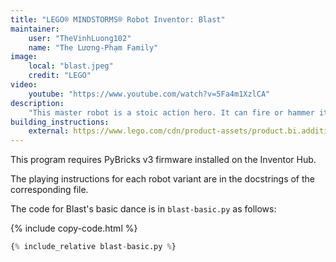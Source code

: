 ```yaml
---
title: "LEGO® MINDSTORMS® Robot Inventor: Blast"
maintainer:
    user: "TheVinhLuong102"
    name: "The Lương-Phạm Family"
image:
    local: "blast.jpeg"
    credit: "LEGO"
video:
    youtube: "https://www.youtube.com/watch?v=5Fa4m1XzlCA"
description:
    "This master robot is a stoic action hero. It can fire or hammer its way through obstacles and grab items. Builders can be the ultimate commanders, programming it to scan its environment and fire darts if it senses danger. Perfect for guarding your room!"
building_instructions:
    external: https://www.lego.com/cdn/product-assets/product.bi.additional.main.pdf/51515_Blast.pdf
---
```



This program requires PyBricks v3 firmware installed on the Inventor Hub.

The playing instructions for each robot variant are in the docstrings of the corresponding file.

The code for Blast's basic dance is in `blast-basic.py` as follows:

{% include copy-code.html %}
```python
{% include_relative blast-basic.py %}
```
